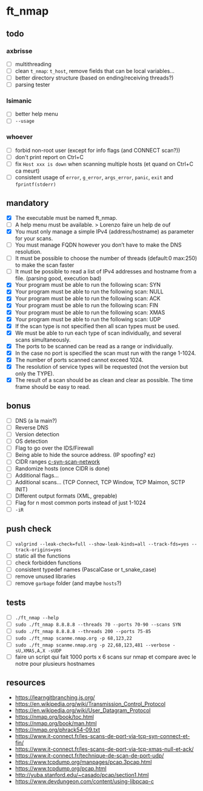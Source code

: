 # ft_nmap

## todo

### axbrisse

-   [ ] multithreading
-   [ ] clean `t_nmap`: `t_host`, remove fields that can be local variables...
-   [ ] better directory structure (based on ending/receiving threads?)
-   [ ] parsing tester

### lsimanic

-   [ ] better help menu
-   [ ] `--usage`

### whoever

-   [ ] forbid non-root user (except for info flags (and CONNECT scan?))
-   [ ] don't print report on Ctrl+C
-   [ ] fix `Host xxx is down` when scanning multiple hosts (et quand on Ctrl+C ca meurt)
-   [ ] consistent usage of `error`, `g_error`, `args_error`, `panic`, `exit` and `fprintf(stderr)`

## mandatory

-   [x] The executable must be named ft_nmap.
-   [ ] A help menu must be available. > Lorenzo faire un help de ouf
-   [x] You must only manage a simple IPv4 (address/hostname) as parameter for your scans.
-   [ ] You must manage FQDN however you don’t have to make the DNS resolution.
-   [ ] It must be possible to choose the number of threads (default:0 max:250) to make the scan faster
-   [ ] It must be possible to read a list of IPv4 addresses and hostname from a file. (parsing good, execution bad)
-   [x] Your program must be able to run the following scan: SYN
-   [x] Your program must be able to run the following scan: NULL
-   [x] Your program must be able to run the following scan: ACK
-   [x] Your program must be able to run the following scan: FIN
-   [x] Your program must be able to run the following scan: XMAS
-   [x] Your program must be able to run the following scan: UDP
-   [x] If the scan type is not specified then all scan types must be used.
-   [x] We must be able to run each type of scan individually, and several scans simultaneously.
-   [x] The ports to be scanned can be read as a range or individually.
-   [x] In the case no port is specified the scan must run with the range 1-1024.
-   [x] The number of ports scanned cannot exceed 1024.
-   [x] The resolution of service types will be requested (not the version but only the TYPE).
-   [x] The result of a scan should be as clean and clear as possible. The time frame should be easy to read.

## bonus

-   [ ] DNS (a la main?)
-   [ ] Reverse DNS
-   [ ] Version detection
-   [ ] OS detection
-   [ ] Flag to go over the IDS/Firewall
-   [ ] Being able to hide the source address. (IP spoofing? ez)
-   [ ] CIDR ranges [c-syn-scan-network](https://github.com/williamchanrico/c-syn-scan-network)
-   [ ] Randomize hosts (once CIDR is done)
-   [ ] Additional flags...
-   [ ] Additional scans... (TCP Connect, TCP Window, TCP Maimon, SCTP INIT)
-   [ ] Different output formats (XML, grepable)
-   [ ] Flag for n most common ports instead of just 1-1024
-   [ ] `-iR`

## push check

-   [ ] `valgrind --leak-check=full --show-leak-kinds=all --track-fds=yes --track-origins=yes`
-   [ ] static all the functions
-   [ ] check forbidden functions
-   [ ] consistent typedef names (PascalCase or t_snake_case)
-   [ ] remove unused libraries
-   [ ] remove `garbage` folder (and maybe `hosts`?)

## tests

-   [ ] `./ft_nmap --help`
-   [ ] `sudo ./ft_nmap 8.8.8.8 --threads 70 --ports 70-90 --scans SYN`
-   [ ] `sudo ./ft_nmap 8.8.8.8 --threads 200 --ports 75-85`
-   [ ] `sudo ./ft_nmap scanme.nmap.org -p 68,123,22`
-   [ ] `sudo ./ft_nmap scanme.nmap.org -p 22,68,123,481 --verbose -sU,XMAS,A,X -sUDP`
-   [ ] faire un script qui fait 1000 ports x 6 scans sur nmap et compare avec le notre pour plusieurs hostnames

## resources

-   https://learngitbranching.js.org/
-   https://en.wikipedia.org/wiki/Transmission_Control_Protocol
-   https://en.wikipedia.org/wiki/User_Datagram_Protocol
-   https://nmap.org/book/toc.html
-   https://nmap.org/book/man.html
-   https://nmap.org/phrack54-09.txt
-   https://www.it-connect.fr/les-scans-de-port-via-tcp-syn-connect-et-fin/
-   https://www.it-connect.fr/les-scans-de-port-via-tcp-xmas-null-et-ack/
-   https://www.it-connect.fr/technique-de-scan-de-port-udp/
-   https://www.tcpdump.org/manpages/pcap.3pcap.html
-   https://www.tcpdump.org/pcap.html
-   http://yuba.stanford.edu/~casado/pcap/section1.html
-   https://www.devdungeon.com/content/using-libpcap-c
